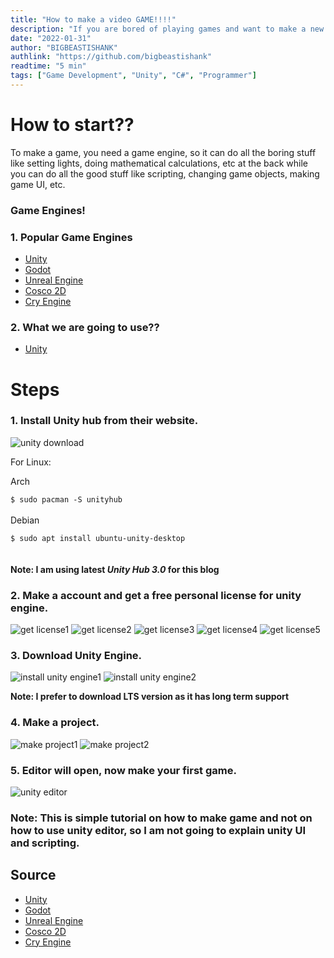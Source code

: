 ```yaml
---
title: "How to make a video GAME!!!!"
description: "If you are bored of playing games and want to make a new one, just see this without asking any questions. LOL 😝"
date: "2022-01-31"
author: "BIGBEASTISHANK"
authlink: "https://github.com/bigbeastishank"
readtime: "5 min"
tags: ["Game Development", "Unity", "C#", "Programmer"]
---
```


# How to start??

To make a game, you need a game engine, so it can do all the boring stuff like setting lights, doing mathematical calculations, etc at the back while you can do all the good stuff like scripting, changing game objects, making game UI, etc.

### Game Engines!

### 1. Popular Game Engines

- [Unity](https://unity.com/download)
- [Godot](https://godotengine.org/)
- [Unreal Engine](https://www.unrealengine.com/)
- [Cosco 2D](http://www.cocos2d.org/)
- [Cry Engine](https://www.cryengine.com/)

### 2. What we are going to use??

- [Unity](https://unity.com/download)

# Steps

### 1. Install Unity hub from their website.

![unity download](/img/blog/make-a-game/unity-download.webp)

For Linux:

Arch

`$ sudo pacman -S unityhub`
\
 \
 Debian

`$ sudo apt install ubuntu-unity-desktop `
\
 \
 \
 **Note: I am using latest _Unity Hub 3.0_ for this blog**

### 2. Make a account and get a free personal license for unity engine.

![get license1](/img/blog/make-a-game/get-license-1.webp)
![get license2](/img/blog/make-a-game/get-license-2.webp)
![get license3](/img/blog/make-a-game/get-license-3.webp)
![get license4](/img/blog/make-a-game/get-license-4.webp)
![get license5](/img/blog/make-a-game/get-license-5.webp)

### 3. Download Unity Engine.

![install unity engine1](/img/blog/make-a-game/install-unity-engine-1.webp)
![install unity engine2](/img/blog/make-a-game/install-unity-engine-2.webp)

**Note: I prefer to download LTS version as it has long term support**

### 4. Make a project.

![make project1](/img/blog/make-a-game/make-project-1.webp)
![make project2](/img/blog/make-a-game/make-project-2.webp)

### 5. Editor will open, now make your first game.

![unity editor](/img/blog/make-a-game/unity-editor.webp)

### Note: This is simple tutorial on how to make game and not on how to use unity editor, so I am not going to explain unity UI and scripting.

## Source

- [Unity](https://unity.com/download)
- [Godot](https://godotengine.org/)
- [Unreal Engine](https://www.unrealengine.com/)
- [Cosco 2D](http://www.cocos2d.org/)
- [Cry Engine](https://www.cryengine.com/)
